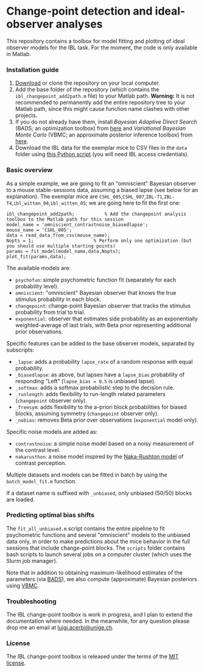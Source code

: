 # Change-point detection and ideal-observer analyses

This repository contains a toolbox for model fitting and plotting of ideal observer models for the IBL task.
For the moment, the code is only available in Matlab.

### Installation guide

1. [Download](https://github.com/int-brain-lab/ibl-changepoint/archive/master.zip) or clone the repository on your local computer.
2. Add the base folder of the repository (which contains the `ibl_changepoint_add2path.m` file) to your Matlab path. 
   **Warning:** It is not recommended to permanently add the entire repository tree to your Matlab path, since this might cause function name clashes with other projects.
3. If you do not already have them, install *Bayesian Adaptive Direct Search* (BADS; an optimization toolbox) from [here](https://github.com/lacerbi/bads) and *Variational Bayesian Monte Carlo* (VBMC; an approximate posterior inference toolbox) from [here](https://github.com/lacerbi/vbmc).
4. Download the IBL data for the exemplar mice to CSV files in the `data` folder using [this Python script](https://github.com/int-brain-lab/ibl-changepoint/blob/master/data/fetch_data.ipynb) (you will need IBL access credentials).

### Basic overview

As a simple example, we are going to fit an "omniscient" Bayesian observer to a mouse stable-sessions data, assuming a biased lapse (see below for an explanation). The exemplar mice are `CSHL_005`,`CSHL_007`,`IBL-T1`,`IBL-T4`,`ibl_witten_04`,`ibl_witten_05`; we are going here to fit the first one:

```
ibl_changepoint_add2path;           % Add the changepoint analysis toolbox to the Matlab path for this session
model_name = 'omniscient_contrastnoise_biasedlapse';
mouse_name = 'CSHL_005';
data = read_data_from_csv(mouse_name);
Nopts = 1;                      % Perform only one optimization (but you should use multiple starting points)
params = fit_model(model_name,data,Nopts);
plot_fit(params,data);
```

The available models are:
- `psychofun`: simple psychometric function fit (separately for each probability level).
- `omniscient`: "omniscient" Bayesian observer that knows the true stimulus probability in each block.
- `changepoint`: change-point Bayesian observer that tracks the stimulus probability from trial to trial.
- `exponential`: observer that estimates side probability as an exponentially weighted-average of last trials, with Beta prior representing additional prior observations.

Specific features can be added to the base observer models, separated by subscripts:
- `_lapse`: adds a probability `lapse_rate` of a random response with equal probability.
- `_biasedlapse`: as above, but lapses have a `lapse_bias` probability of responding "Left" (`lapse_bias = 0.5` is unbiased lapse).
- `_softmax`: adds a softmax probabilistic step to the decision rule.
- `_runlength`: adds flexibility to run-length related parameters (`changepoint` observer only).
- `_freesym`: adds flexibility to the a-priori block probabilities for biased blocks, assuming symmetry (`changepoint` observer only).
- `_nobias`: removes Beta prior over observations (`exponential` model only).

Specific noise models are added as:
- `contrastnoise`: a simple noise model based on a noisy measurement of the contrast level.
- `nakarusthon`: a noise model inspired by the [Naka-Rushton model](https://www.jneurosci.org/content/17/21/8621) of contrast perception.

Multiple datasets and models can be fitted in batch by using the `batch_model_fit.m` function.

If a dataset name is suffixed with `_unbiased`, only unbiased (50/50) blocks are loaded.

### Predicting optimal bias shifts

The `fit_all_unbiased.m` script contains the entire pipeline to fit psychometric functions and several "omniscient" models to the unbiased data only, in order to make predictions about the mice behavior in the full sessions that include change-point blocks.
The `scripts` folder contains bash scripts to launch several jobs on a computer cluster (which uses the Slurm job manager).

Note that in addition to obtaining maximum-likelihood estimates of the parameters (via [BADS](https://github.com/lacerbi/bads)), we also compute (approximate) Bayesian posteriors using [VBMC](https://github.com/lacerbi/vbmc).

### Troubleshooting

The IBL change-point toolbox is work in progress, and I plan to extend the documentation where needed.
In the meanwhile, for any question please drop me an email at <luigi.acerbi@unige.ch>.

### License

The IBL change-point toolbox is released under the terms of the [MIT license](https://github.com/int-brain-lab/ibl-changepoint/blob/master/LICENSE).

